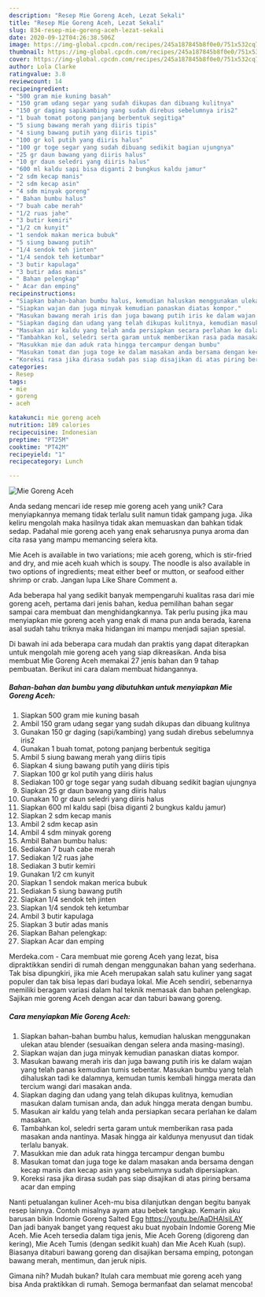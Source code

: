 ```yaml
---
description: "Resep Mie Goreng Aceh, Lezat Sekali"
title: "Resep Mie Goreng Aceh, Lezat Sekali"
slug: 834-resep-mie-goreng-aceh-lezat-sekali
date: 2020-09-12T04:26:38.506Z
image: https://img-global.cpcdn.com/recipes/245a187845b8f0e0/751x532cq70/mie-goreng-aceh-foto-resep-utama.jpg
thumbnail: https://img-global.cpcdn.com/recipes/245a187845b8f0e0/751x532cq70/mie-goreng-aceh-foto-resep-utama.jpg
cover: https://img-global.cpcdn.com/recipes/245a187845b8f0e0/751x532cq70/mie-goreng-aceh-foto-resep-utama.jpg
author: Lola Clarke
ratingvalue: 3.8
reviewcount: 14
recipeingredient:
- "500 gram mie kuning basah"
- "150 gram udang segar yang sudah dikupas dan dibuang kulitnya"
- "150 gr daging sapikambing yang sudah direbus sebelumnya iris2"
- "1 buah tomat potong panjang berbentuk segitiga"
- "5 siung bawang merah yang diiris tipis"
- "4 siung bawang putih yang diiris tipis"
- "100 gr kol putih yang diiris halus"
- "100 gr toge segar yang sudah dibuang sedikit bagian ujungnya"
- "25 gr daun bawang yang diiris halus"
- "10 gr daun seledri yang diiris halus"
- "600 ml kaldu sapi bisa diganti 2 bungkus kaldu jamur"
- "2 sdm kecap manis"
- "2 sdm kecap asin"
- "4 sdm minyak goreng"
- " Bahan bumbu halus"
- "7 buah cabe merah"
- "1/2 ruas jahe"
- "3 butir kemiri"
- "1/2 cm kunyit"
- "1 sendok makan merica bubuk"
- "5 siung bawang putih"
- "1/4 sendok teh jinten"
- "1/4 sendok teh ketumbar"
- "3 butir kapulaga"
- "3 butir adas manis"
- " Bahan pelengkap"
- " Acar dan emping"
recipeinstructions:
- "Siapkan bahan-bahan bumbu halus, kemudian haluskan menggunakan ulekan atau blender (sesuaikan dengan selera anda masing-masing)."
- "Siapkan wajan dan juga minyak kemudian panaskan diatas kompor."
- "Masukan bawang merah iris dan juga bawang putih iris ke dalam wajan yang telah panas kemudian tumis sebentar. Masukan bumbu yang telah dihaluskan tadi ke dalamnya, kemudan tumis kembali hingga merata dan tercium wangi dari masakan anda."
- "Siapkan daging dan udang yang telah dikupas kulitnya, kemudian masukan dalam tumisan anda, dan aduk hingga merata dengan bumbu."
- "Masukan air kaldu yang telah anda persiapkan secara perlahan ke dalam masakan."
- "Tambahkan kol, seledri serta garam untuk memberikan rasa pada masakan anda nantinya. Masak hingga air kaldunya menyusut dan tidak terlalu banyak."
- "Masukkan mie dan aduk rata hingga tercampur dengan bumbu"
- "Masukan tomat dan juga toge ke dalam masakan anda bersama dengan kecap manis dan kecap asin yang sebelumnya sudah dipersiapkan."
- "Koreksi rasa jika dirasa sudah pas siap disajikan di atas piring bersama acar dan emping"
categories:
- Resep
tags:
- mie
- goreng
- aceh

katakunci: mie goreng aceh 
nutrition: 189 calories
recipecuisine: Indonesian
preptime: "PT25M"
cooktime: "PT42M"
recipeyield: "1"
recipecategory: Lunch

---
```



![Mie Goreng Aceh](https://img-global.cpcdn.com/recipes/245a187845b8f0e0/751x532cq70/mie-goreng-aceh-foto-resep-utama.jpg)

Anda sedang mencari ide resep mie goreng aceh yang unik? Cara menyiapkannya memang tidak terlalu sulit namun tidak gampang juga. Jika keliru mengolah maka hasilnya tidak akan memuaskan dan bahkan tidak sedap. Padahal mie goreng aceh yang enak seharusnya punya aroma dan cita rasa yang mampu memancing selera kita.

Mie Aceh is available in two variations; mie aceh goreng, which is stir-fried and dry, and mie aceh kuah which is soupy. The noodle is also available in two options of ingredients; meat either beef or mutton, or seafood either shrimp or crab. Jangan lupa Like Share Comment a.

Ada beberapa hal yang sedikit banyak mempengaruhi kualitas rasa dari mie goreng aceh, pertama dari jenis bahan, kedua pemilihan bahan segar sampai cara membuat dan menghidangkannya. Tak perlu pusing jika mau menyiapkan mie goreng aceh yang enak di mana pun anda berada, karena asal sudah tahu triknya maka hidangan ini mampu menjadi sajian spesial.


Di bawah ini ada beberapa cara mudah dan praktis yang dapat diterapkan untuk mengolah mie goreng aceh yang siap dikreasikan. Anda bisa membuat Mie Goreng Aceh memakai 27 jenis bahan dan 9 tahap pembuatan. Berikut ini cara dalam membuat hidangannya.

<!--inarticleads1-->

##### Bahan-bahan dan bumbu yang dibutuhkan untuk menyiapkan Mie Goreng Aceh:

1. Siapkan 500 gram mie kuning basah
1. Ambil 150 gram udang segar yang sudah dikupas dan dibuang kulitnya
1. Gunakan 150 gr daging (sapi/kambing) yang sudah direbus sebelumnya iris2
1. Gunakan 1 buah tomat, potong panjang berbentuk segitiga
1. Ambil 5 siung bawang merah yang diiris tipis
1. Siapkan 4 siung bawang putih yang diiris tipis
1. Siapkan 100 gr kol putih yang diiris halus
1. Sediakan 100 gr toge segar yang sudah dibuang sedikit bagian ujungnya
1. Siapkan 25 gr daun bawang yang diiris halus
1. Gunakan 10 gr daun seledri yang diiris halus
1. Siapkan 600 ml kaldu sapi (bisa diganti 2 bungkus kaldu jamur)
1. Siapkan 2 sdm kecap manis
1. Ambil 2 sdm kecap asin
1. Ambil 4 sdm minyak goreng
1. Ambil  Bahan bumbu halus:
1. Sediakan 7 buah cabe merah
1. Sediakan 1/2 ruas jahe
1. Sediakan 3 butir kemiri
1. Gunakan 1/2 cm kunyit
1. Siapkan 1 sendok makan merica bubuk
1. Sediakan 5 siung bawang putih
1. Siapkan 1/4 sendok teh jinten
1. Siapkan 1/4 sendok teh ketumbar
1. Ambil 3 butir kapulaga
1. Siapkan 3 butir adas manis
1. Siapkan  Bahan pelengkap:
1. Siapkan  Acar dan emping


Merdeka.com - Cara membuat mie goreng Aceh yang lezat, bisa dipraktikkan sendiri di rumah dengan menggunakan bahan yang sederhana. Tak bisa dipungkiri, jika mie Aceh merupakan salah satu kuliner yang sagat populer dan tak bisa lepas dari budaya lokal. Mie Aceh sendiri, sebenarnya memiliki beragam variasi dalam hal teknik memasak dan bahan pelengkap. Sajikan mie goreng Aceh dengan acar dan taburi bawang goreng. 

<!--inarticleads2-->

##### Cara menyiapkan Mie Goreng Aceh:

1. Siapkan bahan-bahan bumbu halus, kemudian haluskan menggunakan ulekan atau blender (sesuaikan dengan selera anda masing-masing).
1. Siapkan wajan dan juga minyak kemudian panaskan diatas kompor.
1. Masukan bawang merah iris dan juga bawang putih iris ke dalam wajan yang telah panas kemudian tumis sebentar. Masukan bumbu yang telah dihaluskan tadi ke dalamnya, kemudan tumis kembali hingga merata dan tercium wangi dari masakan anda.
1. Siapkan daging dan udang yang telah dikupas kulitnya, kemudian masukan dalam tumisan anda, dan aduk hingga merata dengan bumbu.
1. Masukan air kaldu yang telah anda persiapkan secara perlahan ke dalam masakan.
1. Tambahkan kol, seledri serta garam untuk memberikan rasa pada masakan anda nantinya. Masak hingga air kaldunya menyusut dan tidak terlalu banyak.
1. Masukkan mie dan aduk rata hingga tercampur dengan bumbu
1. Masukan tomat dan juga toge ke dalam masakan anda bersama dengan kecap manis dan kecap asin yang sebelumnya sudah dipersiapkan.
1. Koreksi rasa jika dirasa sudah pas siap disajikan di atas piring bersama acar dan emping


Nanti petualangan kuliner Aceh-mu bisa dilanjutkan dengan begitu banyak resep lainnya. Contoh misalnya ayam atau bebek tangkap. Kemarin aku barusan bikin Indomie Goreng Salted Egg https://youtu.be/AaDHAlsiLAY Dan jadi banyak banget yang request aku buat nyobain Indomie Goreng Mie Aceh. Mie Aceh tersedia dalam tiga jenis, Mie Aceh Goreng (digoreng dan kering), Mie Aceh Tumis (dengan sedikit kuah) dan Mie Aceh Kuah (sup). Biasanya ditaburi bawang goreng dan disajikan bersama emping, potongan bawang merah, mentimun, dan jeruk nipis. 

Gimana nih? Mudah bukan? Itulah cara membuat mie goreng aceh yang bisa Anda praktikkan di rumah. Semoga bermanfaat dan selamat mencoba!

